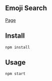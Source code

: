 Emoji Search
---

[Page](https://igorrarruda.github.io/emoji-search/)



Install
---

`npm install`



Usage
---

`npm start`

